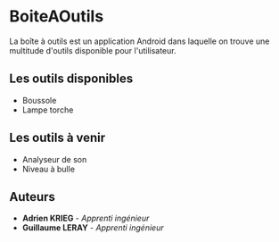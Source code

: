 # BoiteAOutils

La boîte à outils est un application Android dans laquelle on trouve une multitude d'outils disponible pour l'utilisateur. 


## Les outils disponibles

* Boussole
* Lampe torche

## Les outils à venir

* Analyseur de son
* Niveau à bulle

## Auteurs

* **Adrien KRIEG** - *Apprenti ingénieur*
* **Guillaume LERAY** - *Apprenti ingénieur*

